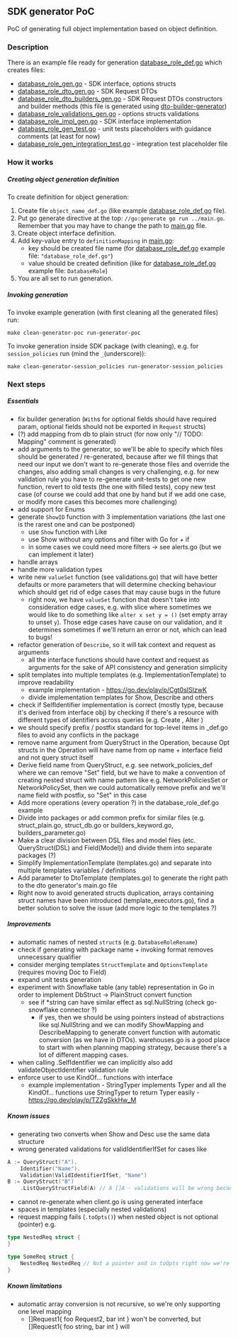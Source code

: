 ## SDK generator PoC

PoC of generating full object implementation based on object definition.

### Description

There is an example file ready for generation [database_role_def.go](example/database_role_def.go) which creates files:
- [database_role_gen.go](example/database_role_gen.go) - SDK interface, options structs
- [database_role_dto_gen.go](example/database_role_dto_gen.go) - SDK Request DTOs
- [database_role_dto_builders_gen.go](example/database_role_dto_builders_gen.go) - SDK Request DTOs constructors and builder methods (this file is generated using [dto-builder-generator](../dto-builder-generator/main.go))
- [database_role_validations_gen.go](example/database_role_validations_gen.go) - options structs validations
- [database_role_impl_gen.go](example/database_role_impl_gen.go) - SDK interface implementation
- [database_role_gen_test.go](example/database_role_gen_test.go) - unit tests placeholders with guidance comments (at least for now)
- [database_role_gen_integration_test.go](example/database_role_gen_integration_test.go) - integration test placeholder file

### How it works
##### Creating object generation definition

To create definition for object generation:

1. Create file `object_name_def.go` (like example [database_role_def.go](example/database_role_def.go) file).
2. Put go generate directive at the top: `//go:generate go run ../main.go`. Remember that you may have to change the path to [main.go](main.go) file.
3. Create object interface definition.
4. Add key-value entry to `definitionMapping` in [main.go](main.go):
   - key should be created file name (for [database_role_def.go](example/database_role_def.go) example file: `"database_role_def.go"`)
   - value should be created definition (like for [database_role_def.go](example/database_role_def.go) example file: `DatabaseRole`)
5. You are all set to run generation.

##### Invoking generation

To invoke example generation (with first cleaning all the generated files) run:
```shell
make clean-generator-poc run-generator-poc
```

To invoke generation inside SDK package (with cleaning), e.g. for `session_policies` run (mind the `_`(underscore)):
```shell
make clean-generator-session_policies run-generator-session_policies
```

### Next steps
##### Essentials
- fix builder generation (`With`s for optional fields should have required param, optional fields should not be exported in `Request` structs)
- (?) add mapping from db to plain struct (for now only "// TODO: Mapping" comment is generated)
- add arguments to the generator, so we'll be able to specify which files should be generated / re-generated,
because after we fill things that need our input we don't want to re-generate those files and override the changes,
also adding small changes is very challenging, e.g. for new validation rule you have to re-generate unit-tests to get
one new function, revert to old tests (the one with filled tests), copy new test case (of course we could add that one by hand
but if we add one case, or modify more cases this becomes more challenging)
- add support for Enums
- generate `ShowID` function with 3 implementation variations (the last one is the rarest one and can be postponed)
  - use `Show` function with Like
  - use Show without any options and filter with Go for + if
  - in some cases we could need more filters -> see alerts.go (but we can implement it later)
- handle arrays
- handle more validation types
- write new `valueSet` function (see validations.go) that will have better defaults or more parameters that will determine 
checking behaviour which should get rid of edge cases that may cause bugs in the future
   - right now, we have `valueSet` function that doesn't take into consideration edge cases, e.g. with slice where sometimes
   we would like to do something like `alter x set y = ()` (set empty array to unset `y`). Those edge cases have cause on our
   validation, and it determines sometimes if we'll return an error or not, which can lead to bugs!
- refactor generation of `Describe`, so it will tak context and request as arguments
  - all the interface functions should have context and request as arguments for the sake of API consistency and generation simplicity
- split templates into multiple templates (e.g. ImplementationTemplate) to improve readability
  - example implementation - https://go.dev/play/p/Cgt0sISlzwK
  - divide implementation templates for Show, Describe and others
- check if SelfIdentifier implementation is correct (mostly type, because it's derived from interface obj) by checking
if there's a resource with different types of identifiers across queries (e.g. Create <AccountObjectIdentifier>, Alter <SchemaObjectIdentifier>) 
- we should specify prefix / postfix standard for top-level items in _def.go files to avoid any conflicts in the package
- remove name argument from QueryStruct in the Operation, because Opt structs in the Operation will have name from op name + interface field and not query struct itself
- Derive field name from QueryStruct, e.g. see network_policies_def where we can remove "Set" field, but we have to make a convention of creating nested struct with
name pattern like <interface name><name> e.g. NetworkPoliciesSet or NetworkPolicySet, then we could automatically remove prefix and we'll name field with postfix, so "Set" in this case
- Add more operations (every operation ?) in the database_role_def.go example
- Divide into packages or add common prefix for similar files (e.g. struct_plain.go, struct_db.go or builders_keyword.go, builders_parameter.go)
- Make a clear division between DSL files and model files (etc. QueryStruct(DSL) and Field(Model)) and divide them into separate packages (?)
- Simplify ImplementationTemplate (templates.go) and separate into multiple templates variables / definitions
- Add parameter to DtoTemplate (templates.go) to generate the right path to the dto generator's main.go file
- Right now to avoid generated structs duplication, arrays containing struct names have been introduced (template_executors.go),
find a better solution to solve the issue (add more logic to the templates ?)

##### Improvements
- automatic names of nested `struct`s (e.g. `DatabaseRoleRename`)
- check if generating with package name + invoking format removes unnecessary qualifier
- consider merging templates `StructTemplate` and `OptionsTemplate` (requires moving Doc to Field)
- expand unit tests generation
- experiment with Snowflake table (any table) representation in Go in order to implement DbStruct -> PlainStruct convert function
  - see if *string can have similar effect as sql.NullString (check go-snowflake connector ?)
     - if yes, then we should be using pointers instead of abstractions like sql.NullString and we can
     modify ShowMapping and DescribeMapping to generate convert function with automatic conversion (as we have in DTOs).
     warehouses.go is a good place to start with when planning mapping strategy, because there's a lot of different mapping cases.
- when calling .SelfIdentifier we can implicitly also add validateObjectIdentifier validation rule
- enforce user to use KindOf... functions with interface
  - example implementation - StringTyper implements Typer and all the KindOf... functions use StringTyper to return Typer easily - https://go.dev/play/p/TZZgSkkHw_M

##### Known issues
- generating two converts when Show and Desc use the same data structure
- wrong generated validations for validIdentifierIfSet for cases like
```go
A := QueryStruct("A").
	Identifier("Name").
	Validation(ValidIdentifierIfSet, "Name")
B := QueryStruct("B")
    .ListQueryStructField(A) // A []A - validations will be wrong because this is array
```
- cannot re-generate when client.go is using generated interface
- spaces in templates (especially nested validations)
- request mapping fails (`.toOpts()`) when nested object is not optional (pointer) e.g.
```go
type NestedReq struct {
}

type SomeReq struct {
    NestedReq NestedReq // Not a pointer and in toOpts right now we're always do a check if req.NestedReq != nil which is not correct for non pointer type
}
```

##### Known limitations
- automatic array conversion is not recursive, so we're only supporting one level mapping
  - []Request1{ foo Request2, bar int } won't be converted, but []Request1{ foo string, bar int } will